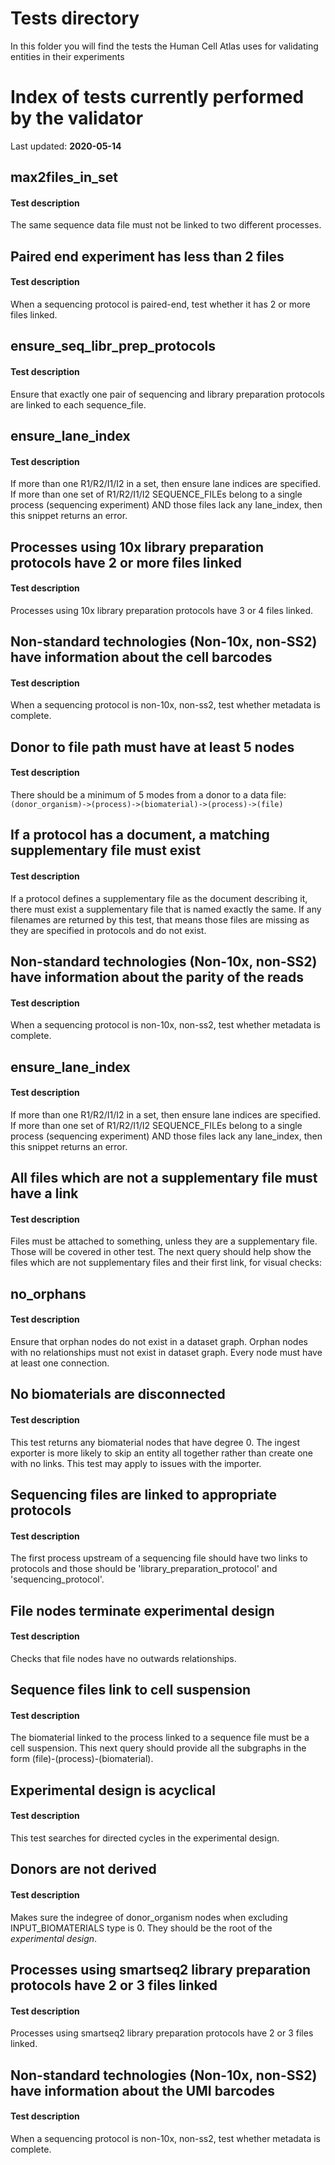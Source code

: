 # Tests directory
In this folder you will find the tests the Human Cell Atlas uses for validating entities in their experiments

# Index of tests currently performed by the validator

Last updated: **2020-05-14**

## max2files_in_set
#### Test description
The same sequence data file must not be linked to two different processes.

## Paired end experiment has less than 2 files
#### Test description
When a sequencing protocol is paired-end, test whether it has 2 or more files linked.

## ensure_seq_libr_prep_protocols
#### Test description
Ensure that exactly one pair of sequencing and library preparation  protocols are linked to each sequence_file.

## ensure_lane_index
#### Test description
If more than one R1/R2/I1/I2 in a set, then ensure lane indices are specified.
If more than one set of R1/R2/I1/I2 SEQUENCE_FILEs belong to a single  process (sequencing experiment) AND those files lack any lane_index, then this snippet returns an error.

## Processes using 10x library preparation protocols have 2 or more files linked
#### Test description
Processes using 10x library preparation protocols have 3 or 4 files linked.

## Non-standard technologies (Non-10x, non-SS2) have information about the cell barcodes
#### Test description
When a sequencing protocol is non-10x, non-ss2, test whether metadata is complete.

## Donor to file path must have at least 5 nodes
#### Test description
There should be a minimum of 5 modes from a donor to a data file:
`(donor_organism)->(process)->(biomaterial)->(process)->(file)`

## If a protocol has a document, a matching supplementary file must exist
#### Test description
If a protocol defines a supplementary file as the document describing it, there must exist a supplementary file that
is named exactly the same.
If any filenames are returned by this test, that means those files are missing as they are specified in protocols and
do not exist.

## Non-standard technologies (Non-10x, non-SS2) have information about the parity of the reads
#### Test description
When a sequencing protocol is non-10x, non-ss2, test whether metadata is complete.

## ensure_lane_index
#### Test description
If more than one R1/R2/I1/I2 in a set, then ensure lane indices are specified.
If more than one set of R1/R2/I1/I2 SEQUENCE_FILEs belong to a single  process (sequencing experiment) AND those files lack any lane_index, then this snippet returns an error.

## All files which are not a supplementary file must have a link
#### Test description
Files must be attached to something, unless they are a supplementary file. Those will be covered in other test.
The next query should help show the files which are not supplementary files and their first link, for visual checks:

## no_orphans
#### Test description
Ensure that orphan nodes do not exist in a dataset graph. Orphan nodes with no relationships must not exist in dataset graph.
Every node must have at least one connection.

## No biomaterials are disconnected
#### Test description
This test returns any biomaterial nodes that have degree 0.
The ingest exporter is more likely to skip an entity all together rather than create one with no links. This test may apply to issues with the importer.

## Sequencing files are linked to appropriate protocols
#### Test description
The first process upstream of a sequencing file should have two links to protocols and those should be
'library_preparation_protocol' and 'sequencing_protocol'.

## File nodes terminate experimental design
#### Test description
Checks that file nodes have no outwards relationships.

## Sequence files link to cell suspension
#### Test description
The biomaterial linked to the process linked to a sequence file must be a cell suspension.
This next query should provide all the subgraphs in the form (file)-(process)-(biomaterial).

## Experimental design is acyclical
#### Test description
This test searches for directed cycles in the experimental design.

## Donors are not derived
#### Test description
Makes sure the indegree of donor_organism nodes when excluding INPUT_BIOMATERIALS type is 0. They should be the root
of the _experimental design_.

## Processes using smartseq2 library preparation protocols have 2 or 3 files linked
#### Test description
Processes using smartseq2 library preparation protocols have 2 or 3 files linked.

## Non-standard technologies (Non-10x, non-SS2) have information about the UMI barcodes
#### Test description
When a sequencing protocol is non-10x, non-ss2, test whether metadata is complete.


